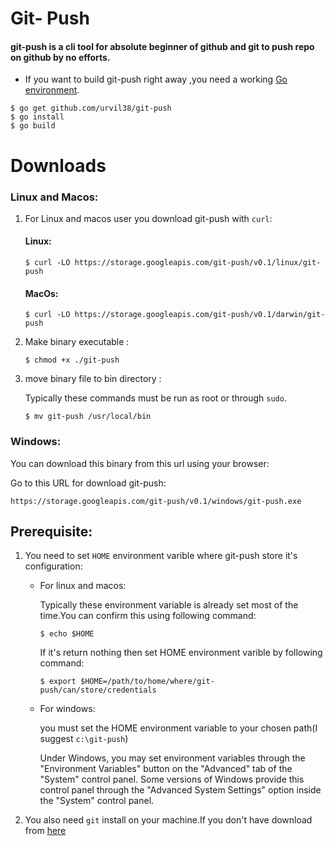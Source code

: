 # Git- Push
#### **git-push** is a cli tool for absolute beginner of github and git to push repo on github by no efforts.

- If you want to build git-push right away ,you need a working [Go environment](https://golang.org/doc/install). 
```
$ go get github.com/urvil38/git-push
$ go install
$ go build
```

# Downloads
### Linux and Macos:
1. For Linux and macos user you download git-push with `curl`:

    #### Linux:

    ```
    $ curl -LO https://storage.googleapis.com/git-push/v0.1/linux/git-push 
    ```

    #### MacOs:

    ```
    $ curl -LO https://storage.googleapis.com/git-push/v0.1/darwin/git-push
    ```

2. Make binary executable :
    ```
    $ chmod +x ./git-push
    ```

3. move binary file to bin directory :

    Typically these commands must be run as root or through `sudo`.
    ```
    $ mv git-push /usr/local/bin
    ```

### Windows:

You can download this binary from this url using your browser:

Go to this URL for download git-push:

```
https://storage.googleapis.com/git-push/v0.1/windows/git-push.exe
```

## Prerequisite:

1. You need to set `HOME` environment varible where git-push store it's configuration:

    - For linux and macos:

        Typically these environment variable is already set most of the time.You can confirm this using following command:
        ```
        $ echo $HOME
        ```
        If it's return nothing then set HOME environment varible by following command:
        ```
        $ export $HOME=/path/to/home/where/git-push/can/store/credentials
        ```

    - For windows:

        you must set the HOME environment variable to your chosen path(I suggest `c:\git-push`)
            
        Under Windows, you may set environment variables through the "Environment Variables" 
        button on the "Advanced" tab of the "System" control panel. Some versions of Windows 
        provide this control panel through the "Advanced System Settings" option inside 
        the "System" control panel.

2. You also need `git` install on your machine.If you don't have download from [here](https://git-scm.com/downloads)    